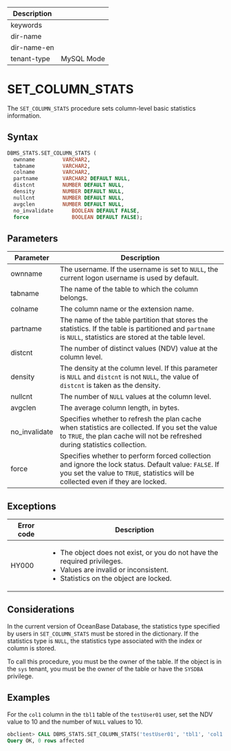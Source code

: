 | Description   |                 |
|---------------|-----------------|
| keywords      |                 |
| dir-name      |                 |
| dir-name-en   |                 |
| tenant-type   | MySQL Mode      |

# SET_COLUMN_STATS

The `SET_COLUMN_STATS` procedure sets column-level basic statistics information.

## Syntax

```sql
DBMS_STATS.SET_COLUMN_STATS (
  ownname         VARCHAR2,
  tabname         VARCHAR2,
  colname         VARCHAR2,
  partname        VARCHAR2 DEFAULT NULL,
  distcnt         NUMBER DEFAULT NULL,
  density         NUMBER DEFAULT NULL,
  nullcnt         NUMBER DEFAULT NULL,
  avgclen         NUMBER DEFAULT NULL,
  no_invalidate      BOOLEAN DEFAULT FALSE,
  force              BOOLEAN DEFAULT FALSE);
```

## Parameters

| Parameter | Description |
|----------|-----------------------------------------------------------------------------|
| ownname | The username. If the username is set to `NULL`, the current logon username is used by default.  |
| tabname | The name of the table to which the column belongs.  |
| colname | The column name or the extension name.  |
| partname | The name of the table partition that stores the statistics. If the table is partitioned and `partname` is `NULL`, statistics are stored at the table level.  |
| distcnt | The number of distinct values (NDV) value at the column level.  |
| density | The density at the column level. If this parameter is `NULL` and `distcnt` is not `NULL`, the value of `distcnt` is taken as the density.  |
| nullcnt | The number of `NULL` values at the column level.  |
| avgclen | The average column length, in bytes.  |
| no_invalidate | Specifies whether to refresh the plan cache when statistics are collected. If you set the value to `TRUE`, the plan cache will not be refreshed during statistics collection.  |
| force | Specifies whether to perform forced collection and ignore the lock status. Default value: `FALSE`.  If you set the value to `TRUE`, statistics will be collected even if they are locked.  |



## Exceptions

| Error code | Description |
|-----------|--------------|
| HY000 | <ul><li>The object does not exist, or you do not have the required privileges. </li><li>Values are invalid or inconsistent. </li><li>Statistics on the object are locked. </li></ul> |

## Considerations

In the current version of OceanBase Database, the statistics type specified by users in `SET_COLUMN_STATS` must be stored in the dictionary. If the statistics type is `NULL`, the statistics type associated with the index or column is stored.

To call this procedure, you must be the owner of the table. If the object is in the `sys` tenant, you must be the owner of the table or have the `SYSDBA` privilege.

## Examples

For the `col1` column in the `tbl1` table of the `testUser01` user, set the NDV value to 10 and the number of `NULL` values to 10.

```sql
obclient> CALL DBMS_STATS.SET_COLUMN_STATS('testUser01', 'tbl1', 'col1', distcnt=>10, nullcnt=>10);
Query OK, 0 rows affected
```
